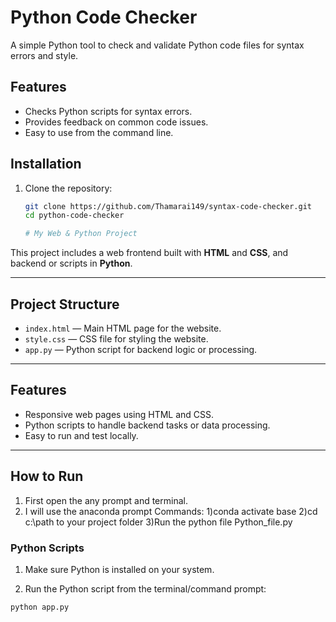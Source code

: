 # Python Code Checker

A simple Python tool to check and validate Python code files for syntax errors and style.

## Features

- Checks Python scripts for syntax errors.
- Provides feedback on common code issues.
- Easy to use from the command line.

## Installation

1. Clone the repository:

   ```bash
   git clone https://github.com/Thamarai149/syntax-code-checker.git
   cd python-code-checker

   # My Web & Python Project

This project includes a web frontend built with **HTML** and **CSS**, and backend or scripts in **Python**.

---

## Project Structure

- `index.html` — Main HTML page for the website.
- `style.css` — CSS file for styling the website.
- `app.py` — Python script for backend logic or processing.

---

## Features

- Responsive web pages using HTML and CSS.
- Python scripts to handle backend tasks or data processing.
- Easy to run and test locally.

---

## How to Run
1. First open the any prompt and terminal.
2. I will use the anaconda prompt Commands:
   1)conda activate base
   2)cd c:\path to your project folder
   3)Run the python file Python_file.py
### 

### Python Scripts

1. Make sure Python is installed on your system.

2. Run the Python script from the terminal/command prompt:

```bash
python app.py
